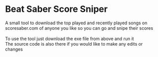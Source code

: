 # Beat Saber Score Sniper
A small tool to download the top played and recently played songs on scoresaber.com of anyone you like so you can go and snipe their scores <br><br>
To use the tool just download the exe file from above and run it <br>
The source code is also there if you would like to make any edits or changes
